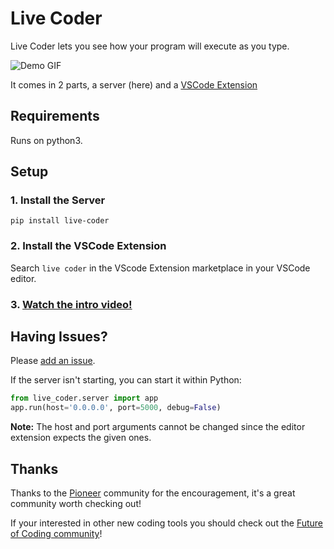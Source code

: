# Live Coder

Live Coder lets you see how your program will execute as you type.

![Demo GIF](https://media.giphy.com/media/gLWZ9M8YkqQJWXVzBh/giphy.gif)

It comes in 2 parts, a server (here) and a [VSCode Extension](myextension.com)

## Requirements

Runs on python3.

## Setup

### 1. Install the Server

`pip install live-coder`

### 2. Install the VSCode Extension

Search `live coder` in the VScode Extension marketplace in your VSCode editor.

### 3. [Watch the intro video!](https://youtube.com/not_added_yet)

## Having Issues?

Please [add an issue](http://issues.com).

If the server isn't starting, you can start it within Python:

```python
from live_coder.server import app
app.run(host='0.0.0.0', port=5000, debug=False)
```

**Note:** The host and port arguments cannot be changed since the editor extension expects the given ones.

## Thanks

Thanks to the [Pioneer](https://pioneer.app) community for the encouragement, it's a great community worth checking out!

If your interested in other new coding tools you should check out the [Future of Coding community](https://futureofcoding.org)!
